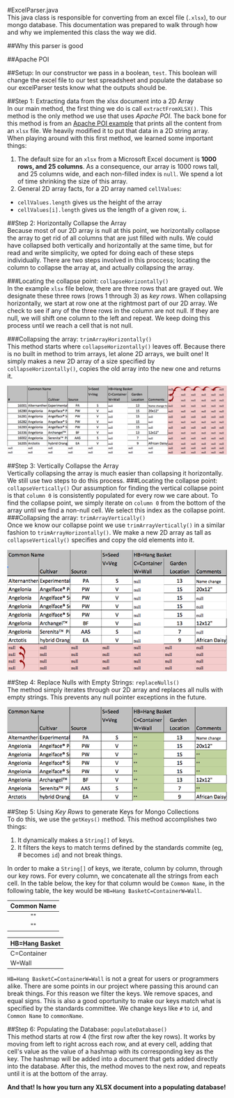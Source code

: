 #ExcelParser.java  
This java class is responsible for converting from an excel file (`.xlsx`),
to our mongo database. This documentation was prepared to walk through how and why we implemented this class the way we did.   

##Why this parser is good  

##Apache POI

##Setup: 
In our constructor we pass in a boolean, `test`. 
This boolean will change the excel file to our test spreadsheet and populate the database so our excelParser tests know what the outputs should be. 

##Step 1: Extracting data from the xlsx document into a 2D Array  
In our main method, the first thing we do is call `extractFromXLSX()`.
This method is the only method we use that uses *Apache POI*.
The back bone for this method is from an [Apache POI example](http://www.mkyong.com/java/apache-poi-reading-and-writing-excel-file-in-java/) that prints all the content from an `xlsx` file.
We heavily modified it to put that data in a 2D string array.
When playing around with this first method, we learned some important things:  

1. The default size for an `xlsx` from a Microsoft Excel document is **1000 rows, and 25 columns**.
As a consequence, our array is 1000 rows tall, and 25 columns wide, and each non-filled index is `null`.
We spend a lot of time shrinking the size of this array.  
2. General 2D array facts, for a 2D array named `cellValues`:    
  * `cellValues.length` gives us the height of the array   
  * `cellValues[i].length` gives us the length of a given row, `i`.  

##Step 2: Horizontally Collapse the Array  
Because most of our 2D array is null at this point, we horizontally collapse the array to get rid of all columns that are just filled with nulls.
We could have collapsed both vertically and horizontally at the same time, but for read and write simplicity, we opted for doing each of these steps individually. There are two steps involved in this proccess; locating the column to collapse the array at, and actually collapsing the array.  

###Locating the collapse point: `collapseHorizontally()`  
In the example `xlsx` file below, there are three rows that are grayed out. We designate these three rows (rows 1 through 3) as *key rows*. When collapsing horizontally, we start at row one at the rightmost part of our 2D array. We check to see if any of the three rows in the column are not null. If they are null, we will shift one column to the left and repeat. We keep doing this process until we reach a cell that is not null. 

###Collapsing the array: `trimArrayHorizontally()`  
This method starts where `collapseHorizontally()` leaves off. Because there is no built in method to trim arrays, let alone 2D arrays, we built one!  It simply makes a new 2D array of a size specified by `collapseHorizontally()`, copies the old array into the new one and returns it.   

![HorizontalCollapse](https://github.com/UMM-CSci-3601-S17/digital-display-garden-iteration-1-claudearabo/blob/MakeMarkdownDocumentation/Documentation/Graphics/HorizontalCorrected.png)  


##Step 3: Vertically Collapse the Array  
Vertically collapsing the array is much easier than collapsing it horizontally. We still use two steps to do this process.
###Locating the collapse point: `collapseVertically()` 
Our assumption for finding the vertical collapse point is that `column 0` is consistently populated for every row we care about. To find the collapse point, we simply iterate on `column 0` from the bottom of the array until we find a non-null cell. We select this index as the collapse point. 
###Collapsing the array: `trimArrayVertically()`  
Once we know our collapse point we use `trimArrayVertically()` in a similar fashion to `trimArrayHorizontally()`. 
We make a new 2D array as tall as `collapseVertically()` specifies and copy the old elements into it. 

![VerticalCollapse](https://github.com/UMM-CSci-3601-S17/digital-display-garden-iteration-1-claudearabo/blob/MakeMarkdownDocumentation/Documentation/Graphics/VerticalCorrected.png)  


##Step 4: Replace Nulls with Empty Strings: `replaceNulls()`  
The method simply iterates through our 2D array and replaces all nulls with empty strings.
This prevents any null pointer exceptions in the future. 

![ReplaceNulls](https://github.com/UMM-CSci-3601-S17/digital-display-garden-iteration-1-claudearabo/blob/MakeMarkdownDocumentation/Documentation/Graphics/ReplaceNulls.png)

##Step 5: Using *Key Rows* to generate Keys for Mongo Collections  
To do this, we use the `getKeys()` method. This method accomplishes two things:  
1. It dynamically makes a `String[]` of keys.  
2. It filters the keys to match terms defined by the standards commite (eg, # becomes `id`) and not break things. 

In order to make a `String[]` of keys, we iterate, column by column, through our key rows. For every column, we concatenate all the strings from each cell. In the table below, the key for that column would be `Common Name`, in the following table, the key would be `HB=Hang BasketC=ContainerW=Wall`.  

|Common Name|
|:---------:|
|    ""     |
|    ""     |

|HB=Hang Basket|
|:-------------|
|C=Container   |
|W=Wall        |  

`HB=Hang BasketC=ContainerW=Wall` is not a great for users or programmers alike.
There are some points in our project where passing this around can break things. For this reason we filter the keys. 
We remove spaces, and equal signs. This is also a good oportunity to make our keys match what is specified by the standards committee. We change keys like `#` to `id`, and `Common Name` to `commonName`.  

##Step 6: Populating the Database: `populateDatabase()`  
This method starts at row 4 (the first row after the key rows). It works by moving from left to right across each row, and at every cell, adding that cell's value as the value of a hashmap with its corresponding key as the key. The hashmap will be added into a document that gets added directly into the database. After this, the method moves to the next row, and repeats until it is at the bottom of the array.  

**And that! Is how you turn any XLSX document into a populating database!** 
